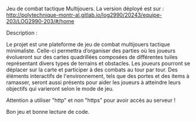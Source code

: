 Jeu de combat tactique Multijouers. La version déployé est sur : http://polytechnique-montr-al.gitlab.io/log2990/20243/equipe-203/LOG2990-203/#/home 

Description : 

Le projet est une plateforme de jeu de combat multijouers tactique minimaliste. Celle-ci permettra d’organiser des parties où les joueurs évolueront sur des cartes quadrillées composées de différentes tuiles représentant divers types de terrains et obstacles. Les joueurs pourront se déplacer sur la carte et participer à des combats au tour par tour. Des éléments interactifs de l'environnement, tels que des portes et des items à ramasser, seront aussi présents pour aider les joueurs à atteindre leurs objectifs qui varieront selon le mode de jeu.


Attention a utiliser "http" et non "https" pour avoir accès au serveur ! 

Bon jeu et bonne lecture de code. 
